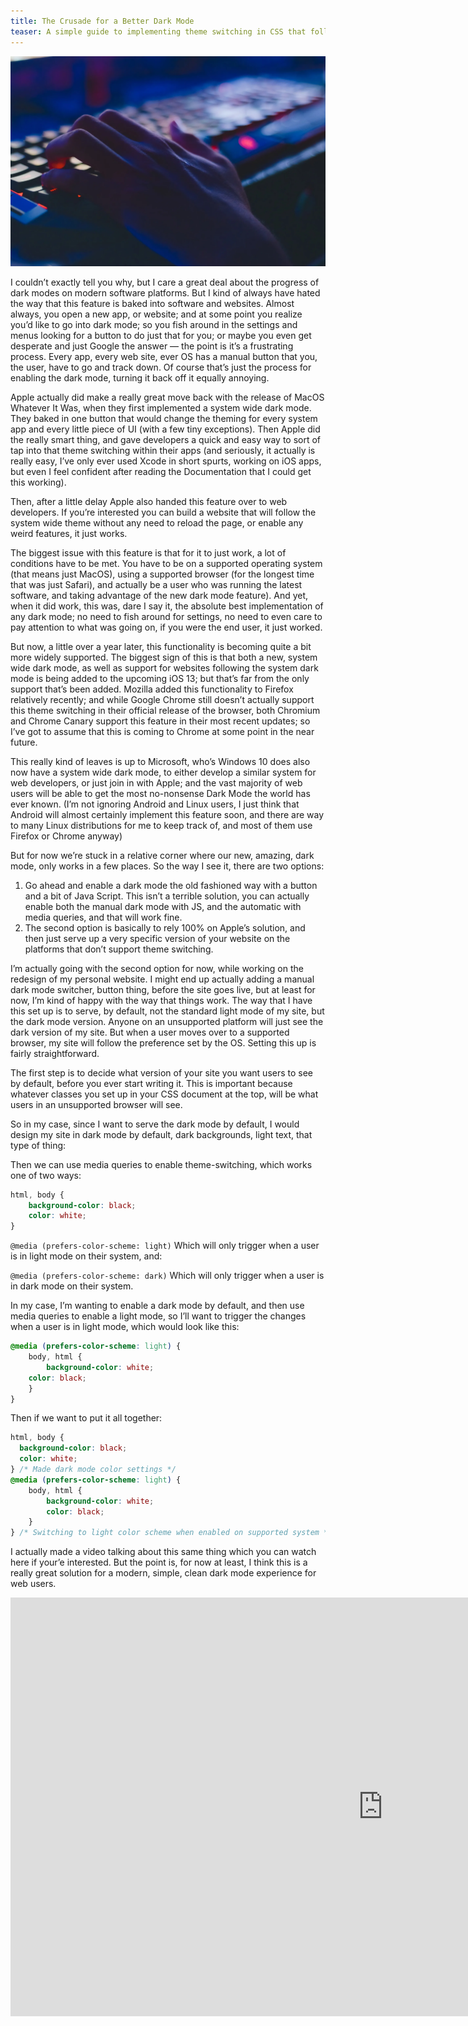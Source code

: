 ```yaml
---
title: The Crusade for a Better Dark Mode
teaser: A simple guide to implementing theme switching in CSS that follows a system-wide theme.
---
```


<img src="img/2019-07-02.jpg" alt="Some nerd typing">

I couldn’t exactly tell you why, but I care a great deal about the progress of dark modes on modern software platforms. But I kind of always have hated the way that this feature is baked into software and websites. Almost always, you open a new app, or website; and at some point you realize you’d like to go into dark mode; so you fish around in the settings and menus looking for a button to do just that for you; or maybe you even get desperate and just Google the answer — the point is it’s a frustrating process. Every app, every web site, ever OS has a manual button that you, the user, have to go and track down. Of course that’s just the process for enabling the dark mode, turning it back off it equally annoying.

Apple actually did make a really great move back with the release of MacOS Whatever It Was, when they first implemented a system wide dark mode. They baked in one button that would change the theming for every system app and every little piece of UI (with a few tiny exceptions). Then Apple did the really smart thing, and gave developers a quick and easy way to sort of tap into that theme switching within their apps (and seriously, it actually is really easy, I’ve only ever used Xcode in short spurts, working on iOS apps, but even I feel confident after reading the Documentation that I could get this working).

Then, after a little delay Apple also handed this feature over to web developers. If you’re interested you can build a website that will follow the system wide theme without any need to reload the page, or enable any weird features, it just works.

The biggest issue with this feature is that for it to just work, a lot of conditions have to be met. You have to be on a supported operating system (that means just MacOS), using a supported browser (for the longest time that was just Safari), and actually be a user who was running the latest software, and taking advantage of the new dark mode feature). And yet, when it did work, this was, dare I say it, the absolute best implementation of any dark mode; no need to fish around for settings, no need to even care to pay attention to what was going on, if you were the end user, it just worked.

But now, a little over a year later, this functionality is becoming quite a bit more widely supported. The biggest sign of this is that both a new, system wide dark mode, as well as support for websites following the system dark mode is being added to the upcoming iOS 13; but that’s far from the only support that’s been added. Mozilla added this functionality to Firefox relatively recently; and while Google Chrome still doesn’t actually support this theme switching in their official release of the browser, both Chromium and Chrome Canary support this feature in their most recent updates; so I’ve got to assume that this is coming to Chrome at some point in the near future.

This really kind of leaves is up to Microsoft, who’s Windows 10 does also now have a system wide dark mode, to either develop a similar system for web developers, or just join in with Apple; and the vast majority of web users will be able to get the most no-nonsense Dark Mode the world has ever known. (I’m not ignoring Android and Linux users, I just think that Android will almost certainly implement this feature soon, and there are way to many Linux distributions for me to keep track of, and most of them use Firefox or Chrome anyway)

But for now we’re stuck in a relative corner where our new, amazing, dark mode, only works in a few places. So the way I see it, there are two options:

1. Go ahead and enable a dark mode the old fashioned way with a button and a bit of Java Script. This isn’t a terrible solution, you can actually enable both the manual dark mode with JS, and the automatic with media queries, and that will work fine.
2. The second option is basically to rely 100% on Apple’s solution, and then just serve up a very specific version of your website on the platforms that don’t support theme switching.

I’m actually going with the second option for now, while working on the redesign of my personal website. I might end up actually adding a manual dark mode switcher, button thing, before the site goes live, but at least for now, I’m kind of happy with the way that things work. The way that I have this set up is to serve, by default, not the standard light mode of my site, but the dark mode version. Anyone on an unsupported platform will just see the dark version of my site. But when a user moves over to a supported browser, my site will follow the preference set by the OS. Setting this up is fairly straightforward.

The first step is to decide what version of your site you want users to see by default, before you ever start writing it. This is important because whatever classes you set up in your CSS document at the top, will be what users in an unsupported browser will see.

So in my case, since I want to serve the dark mode by default, I would design my site in dark mode by default, dark backgrounds, light text, that type of thing:

Then we can use media queries to enable theme-switching, which works one of two ways:

```css
html, body {
	background-color: black; 
	color: white; 
}
```

`@media (prefers-color-scheme: light)` Which will only trigger when a user is in light mode on their system, and:

`@media (prefers-color-scheme: dark)` Which will only trigger when a user is in dark mode on their system.

In my case, I’m wanting to enable a dark mode by default, and then use media queries to enable a light mode, so I’ll want to trigger the changes when a user is in light mode, which would look like this:

```css
@media (prefers-color-scheme: light) {
	body, html {
		background-color: white;
    color: black;
	}
}
```

Then if we want to put it all together:

```css
html, body {
  background-color: black; 
  color: white; 
} /* Made dark mode color settings */
@media (prefers-color-scheme: light) {
	body, html {
		background-color: white; 
		color: black; 
	}
} /* Switching to light color scheme when enabled on supported system */
```

I actually made a video talking about this same thing which you can watch here if your’e interested. But the point is, for now at least, I think this is a really great solution for a modern, simple, clean dark mode experience for web users.

<iframe width="1192" height="670" src="https://www.youtube.com/embed/oRuOwozgTiw" title="CSS Dark Mode: All CSS, No JavaScript, Works with MacOS &amp; iOS Dark Mode" frameborder="0" allow="accelerometer; autoplay; clipboard-write; encrypted-media; gyroscope; picture-in-picture; web-share" referrerpolicy="strict-origin-when-cross-origin" allowfullscreen></iframe>
